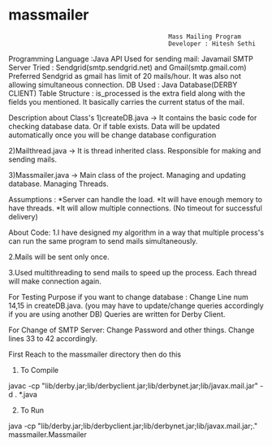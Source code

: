 # massmailer
												Mass Mailing Program
												Developer : Hitesh Sethi
Programming Language :Java
API Used for sending mail: Javamail
SMTP Server Tried : Sendgrid(smtp.sendgrid.net) and Gmail(smtp.gmail.com)
Preferred Sendgrid as gmail has limit of 20 mails/hour. It was also not allowing simultaneous connection.
DB Used : Java Database(DERBY CLIENT)
Table Structure : is_processed is the extra field along with the fields you mentioned. It basically carries the current status of the mail.

Description about Class's
1)createDB.java -> It contains the basic code for checking database data. Or if table exists. 
					Data will be updated automatically once you will be change database configuration
					
2)Mailthread.java -> It is thread inherited class. Responsible for making and sending mails.

3)Massmailer.java -> Main class of the project. Managing and updating database. Managing Threads.

Assumptions :
*Server can handle the load.
*It will have enough memory to have threads.
*It will allow multiple connections. (No timeout for successful delivery)

About Code:
1.I have designed my algorithm in a way that multiple process's can run the same program to send mails simultaneously.

2.Mails will be sent only once.

3.Used multithreading to send mails to speed up the process. Each thread will make connection again.

For Testing Purpose if you want to change database :
Change Line num 14,15 in createDB.java. (you may have to update/change queries accordingly if you are using another DB)
Queries are written for Derby Client.

For Change of SMTP Server:
Change Password and other things.
Change lines 33 to 42 accordingly.

First Reach to the massmailer directory then do this

1) To Compile

javac -cp "lib/derby.jar;lib/derbyclient.jar;lib/derbynet.jar;lib/javax.mail.jar" -d . *.java

2) To Run 

java -cp "lib/derby.jar;lib/derbyclient.jar;lib/derbynet.jar;lib/javax.mail.jar;." massmailer.Massmailer
